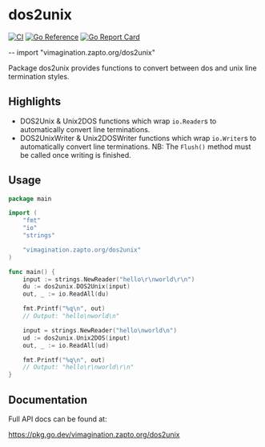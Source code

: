# dos2unix

[![CI](https://github.com/MJKWoolnough/dos2unix/actions/workflows/go-checks.yml/badge.svg)](https://github.com/MJKWoolnough/dos2unix/actions)
[![Go Reference](https://pkg.go.dev/badge/vimagination.zapto.org/dos2unix.svg)](https://pkg.go.dev/vimagination.zapto.org/dos2unix)
[![Go Report Card](https://goreportcard.com/badge/vimagination.zapto.org/dos2unix)](https://goreportcard.com/report/vimagination.zapto.org/dos2unix)

--
    import "vimagination.zapto.org/dos2unix"

Package dos2unix provides functions to convert between dos and unix line termination styles.

## Highlights

 - DOS2Unix & Unix2DOS functions which wrap `io.Reader`s to automatically convert line terminations.
 - DOS2UnixWriter & Unix2DOSWriter functions which wrap `io.Writer`s to automatically convert line terminations. NB: The `Flush()` method must be called once writing is finished.

## Usage

```go
package main

import (
	"fmt"
	"io"
	"strings"

	"vimagination.zapto.org/dos2unix"
)

func main() {
	input := strings.NewReader("hello\r\nworld\r\n")
	du := dos2unix.DOS2Unix(input)
	out, _ := io.ReadAll(du)

	fmt.Printf("%q\n", out)
	// Output: "hello\nworld\n"

	input = strings.NewReader("hello\nworld\n")
	ud := dos2unix.Unix2DOS(input)
	out, _ := io.ReadAll(ud)

	fmt.Printf("%q\n", out)
	// Output: "hello\r\nworld\r\n"
}
```

## Documentation

Full API docs can be found at:

https://pkg.go.dev/vimagination.zapto.org/dos2unix
